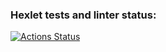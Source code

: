 ### Hexlet tests and linter status:
[![Actions Status](https://github.com/rgusseinov/devops-for-programmers-project-76/actions/workflows/hexlet-check.yml/badge.svg)](https://github.com/rgusseinov/devops-for-programmers-project-76/actions)